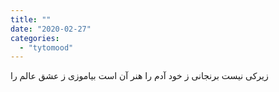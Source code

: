 ```yaml
---
title: ""
date: "2020-02-27"
categories: 
  - "tytomood"
---
```


زیرکی نیست برنجانی ز خود آدم را هنر آن است بیاموزی ز عشق عالم را
